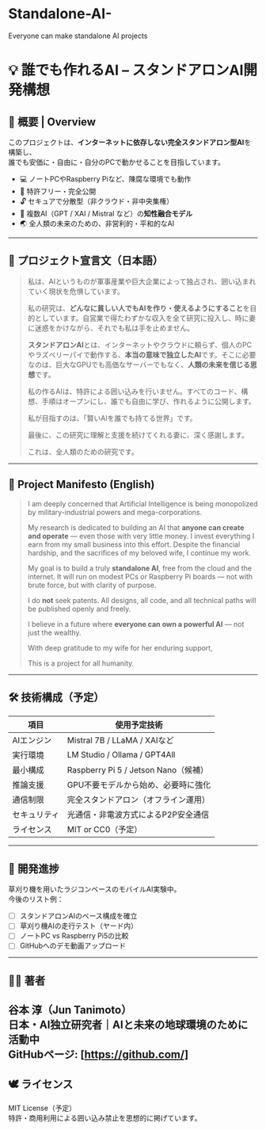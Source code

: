 # Standalone-AI-
Everyone can make standalone AI projects


# 💡 誰でも作れるAI – スタンドアロンAI開発構想

## 🧭 概要 | Overview

このプロジェクトは、**インターネットに依存しない完全スタンドアロン型AI**を構築し、  
誰でも安価に・自由に・自分のPCで動かせることを目指しています。

- 💻 ノートPCやRaspberry Piなど、陳腐な環境でも動作
- 🚫 特許フリー・完全公開
- 🔓 セキュアで分散型（非クラウド・非中央集権）
- 🧠 複数AI（GPT / XAI / Mistral など）の**知性融合モデル**
- 🌏 全人類の未来のための、非営利的・平和的なAI

---

## 📜 プロジェクト宣言文（日本語）

> 私は、AIというものが軍事産業や巨大企業によって独占され、囲い込まれていく現状を危惧しています。  
>  
> 私の研究は、**どんなに貧しい人でもAIを作り・使えるようにすること**を目的としています。自営業で得たわずかな収入を全て研究に投入し、時に妻に迷惑をかけながら、それでも私は手を止めません。  
>  
> **スタンドアロンAI**とは、インターネットやクラウドに頼らず、個人のPCやラズベリーパイで動作する、**本当の意味で独立したAI**です。そこに必要なのは、巨大なGPUでも高価なサーバーでもなく、**人類の未来を信じる思想**です。  
>  
> 私の作るAIは、特許による囲い込みを行いません。すべてのコード、構想、手順はオープンにし、誰でも自由に学び、作れるように公開します。  
>  
> 私が目指すのは、「賢いAIを誰でも持てる世界」です。  
>  
> 最後に、この研究に理解と支援を続けてくれる妻に、深く感謝します。  
>  
> これは、全人類のための研究です。

---

## 📄 Project Manifesto (English)

> I am deeply concerned that Artificial Intelligence is being monopolized by military-industrial powers and mega-corporations.  
>  
> My research is dedicated to building an AI that **anyone can create and operate** — even those with very little money. I invest everything I earn from my small business into this effort. Despite the financial hardship, and the sacrifices of my beloved wife, I continue my work.  
>  
> My goal is to build a truly **standalone AI**, free from the cloud and the internet. It will run on modest PCs or Raspberry Pi boards — not with brute force, but with clarity of purpose.  
>  
> I do **not** seek patents. All designs, all code, and all technical paths will be published openly and freely.  
>  
> I believe in a future where **everyone can own a powerful AI** — not just the wealthy.  
>  
> With deep gratitude to my wife for her enduring support,  
>  
> This is a project for all humanity.

---

## 🛠️ 技術構成（予定）

| 項目 | 使用予定技術 |
|------|----------------|
| AIエンジン | Mistral 7B / LLaMA / XAIなど |
| 実行環境 | LM Studio / Ollama / GPT4All |
| 最小構成 | Raspberry Pi 5 / Jetson Nano（候補） |
| 推論支援 | GPU不要モデルから始め、必要時に強化 |
| 通信制限 | 完全スタンドアロン（オフライン運用） |
| セキュリティ | 光通信・非電波方式によるP2P安全通信 |
| ライセンス | MIT or CC0（予定） |

---

## 📸 開発進捗

草刈り機を用いたラジコンベースのモバイルAI実験中。  
今後のリスト例：

- [ ] スタンドアロンAIのベース構成を確立
- [ ] 草刈り機AIの走行テスト（ヤード内）
- [ ] ノートPC vs Raspberry Pi5の比較
- [ ] GitHubへのデモ動画アップロード

---

## 🧑‍🔬 著者

谷本 淳（Jun Tanimoto）  
日本・AI独立研究者｜AIと未来の地球環境のために活動中  
GitHubページ: [https://github.com/]
---

## 🕊️ ライセンス

MIT License（予定）  
特許・商用利用による囲い込み禁止を思想的に掲げています。  


